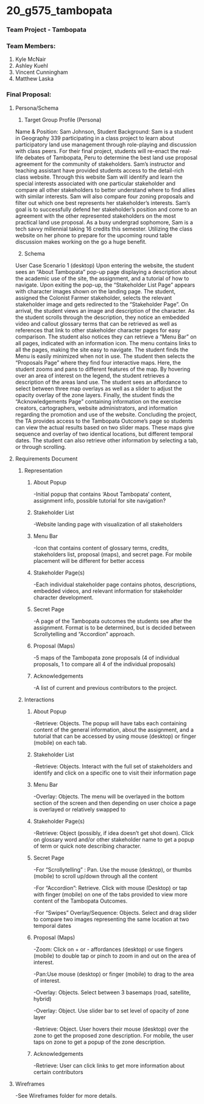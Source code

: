 # 20_g575_tambopata

### Team Project - Tambopata

### Team Members:

1. Kyle McNair
2. Ashley Kuehl 
3. Vincent Cunningham
4. Matthew Laska

### Final Proposal:
1. Persona/Schema
    1. Target Group Profile (Persona) 

    Name & Position: Sam Johnson, Student 
    Background: Sam is a student in Geography 339 participating in a class project to learn about participatory land use management through role-playing and discussion with class peers. For their final project, students will re-enact the real-life debates of Tambopata, Peru to determine the best land use proposal agreement for the community of stakeholders. Sam’s instructor and teaching assistant have provided students access to the detail-rich class website. Through this website Sam will identify and learn the special interests associated with one particular stakeholder and compare all other stakeholders to better understand where to find allies with similar interests. Sam will also compare four zoning proposals and filter out which one best represents her stakeholder’s interests. Sam’s goal is to successfully defend her stakeholder’s position and come to an agreement with the other represented stakeholders on the most practical land use proposal. As a busy undergrad sophomore, Sam is a tech savvy millennial taking 16 credits this semester. Utilizing the class website on her phone to prepare for the upcoming round table discussion makes working on the go a huge benefit. 

    2. Schema

    User Case Scenario 1 (desktop)
    Upon entering the website, the student sees an “About Tambopata” pop-up page displaying a description about the academic use of the site, the assignment, and a tutorial of how to navigate. Upon exiting the pop-up, the “Stakeholder List Page” appears with character images shown on the landing page. The student, assigned the Colonist Farmer stakeholder, selects the relevant stakeholder image and gets redirected to the “Stakeholder Page”. On arrival, the student views an image and description of the character. As the student scrolls through the description, they notice an embedded video and callout glossary terms that can be retrieved as well as references that link to other stakeholder character pages for easy comparison. The student also notices they can retrieve a “Menu Bar” on all pages, indicated with an information icon. The menu contains links to all the pages, making the site easy to navigate. The student finds the Menu is easily minimized when not in use. The student then selects the “Proposals Page” where they find four interactive maps. Here, the student zooms and pans to different features of the map. By hovering over an area of interest on the legend, the student retrieves a description of the areas land use. The student sees an affordance to select between three map overlays as well as a slider to adjust the opacity overlay of the zone layers. Finally, the student finds the “Acknowledgements Page” containing information on the exercise creators, cartographers, website administrators, and information regarding the promotion and use of the website. Concluding the project, the TA provides access to the Tambopata Outcome’s page so students can view the actual results based on two slider maps. These maps give sequence and overlay of two identical locations, but different temporal dates. The student can also retrieve other information by selecting a tab, or through scrolling.

2. Requirements Document
    1. Representation
        1. About Popup 

            -Initial popup that contains ‘About Tambopata’ content, assignment info, possible tutorial for site navigation?

        2. Stakeholder List

            -Website landing page with visualization of all stakeholders

        3. Menu Bar

            -Icon that contains content of glossary terms, credits, stakeholders list, proposal (maps), and secret page. For mobile placement will be different for better access

        4. Stakeholder Page(s)

            -Each individual stakeholder page contains photos, descriptions, embedded videos, and relevant information for stakeholder character development. 

        5. Secret Page

            -A page of the Tambopata outcomes the students see after the assignment. Format is to be determined, but is decided between Scrollytelling and “Accordion” approach.

        6. Proposal (Maps)

            -5 maps of the Tambopata zone proposals (4 of individual proposals, 1 to compare all 4 of the individual proposals)

        7. Acknowledgements

            -A list of current and previous contributors to the project.

    2. Interactions

        1. About Popup 

            -Retrieve: Objects. The popup will have tabs each containing content of the general information, about the assignment, and a tutorial that can be accessed by using mouse (desktop) or finger (mobile) on each tab.

        2. Stakeholder List

            -Retrieve: Objects. Interact with the full set of stakeholders and identify and click on a specific one to visit their information page

        3. Menu Bar

            -Overlay: Objects. The menu will be overlayed in the bottom section of the screen and then depending on user choice a page is overlayed or relatively swapped to

        4. Stakeholder Page(s)

            -Retrieve: Object (possibly, if idea doesn’t get shot down). Click on glossary word and/or other stakeholder name to get a popup of term or quick note describing character.

        5. Secret Page

            -For “Scrollytelling” : Pan. Use the mouse (desktop), or thumbs (mobile) to scroll up/down through all the content

            -For “Accordion”: Retrieve. Click with mouse (Desktop) or tap with finger (mobile) on one of the tabs provided to view more content of the Tambopata Outcomes.

            -For “Swipes” Overlay/Sequence: Objects. Select and drag slider to compare two images representing the same location at two temporal dates 

        6. Proposal (Maps)

            -Zoom: Click on + or - affordances (desktop) or use fingers (mobile) to double tap or pinch to zoom in and out on the area of interest.

            -Pan:Use mouse (desktop) or finger (mobile) to drag to the area of interest.

            -Overlay: Objects. Select between 3 basemaps (road, satellite, hybrid)

            -Overlay: Object. Use slider bar to set level of opacity of zone layer

            -Retrieve: Object. User hovers their mouse (desktop) over the zone to get the proposed zone description. For mobile, the user taps on zone to get a popup of the zone description.

        7. Acknowledgements

            -Retrieve: User can click links to get more information about certain contributors

3. Wireframes

    -See Wireframes folder for more details.
